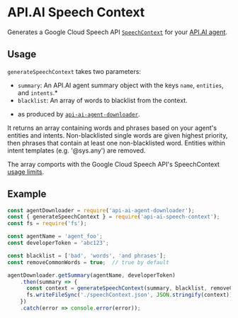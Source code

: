 # API.AI Speech Context

Generates a Google Cloud Speech API
[`SpeechContext`](https://cloud.google.com/speech/reference/rpc/google.cloud.speech.v1beta1#speechcontext)
for your
[API.AI agent](https://docs.api.ai/docs/concept-agents).

## Usage

`generateSpeechContext` takes two parameters:

  - `summary`: An API.AI agent summary object with the keys `name`, `entities`, and `intents`.*
  - `blacklist`: An array of words to blacklist from the context.

* as produced by [`api-ai-agent-downloader`](https://www.npmjs.com/package/api-ai-agent-downloader).

It returns an array containing words and phrases based on your agent's entities and intents.
Non-blacklisted single words are given highest priority, then phrases that contain at least one
non-blacklisted word. Entities within intent templates (e.g. '@sys.any') are removed.

The array comports with the Google Cloud Speech API's SpeechContext
[usage limits](https://cloud.google.com/speech/limits#content).

## Example

```js
const agentDownloader = require('api-ai-agent-downloader');
const { generateSpeechContext } = require('api-ai-speech-context');
const fs = require('fs');

const agentName = 'agent_foo';
const developerToken = 'abc123';

const blacklist = ['bad', 'words', 'and phrases'];
const removeCommonWords = true;  // true by default

agentDownloader.getSummary(agentName, developerToken)
    .then(summary => {
      const context = generateSpeechContext(summary, blacklist, removeCommonWords);
      fs.writeFileSync('./speechContext.json', JSON.stringify(context));
    })
    .catch(error => console.error(error));
```
